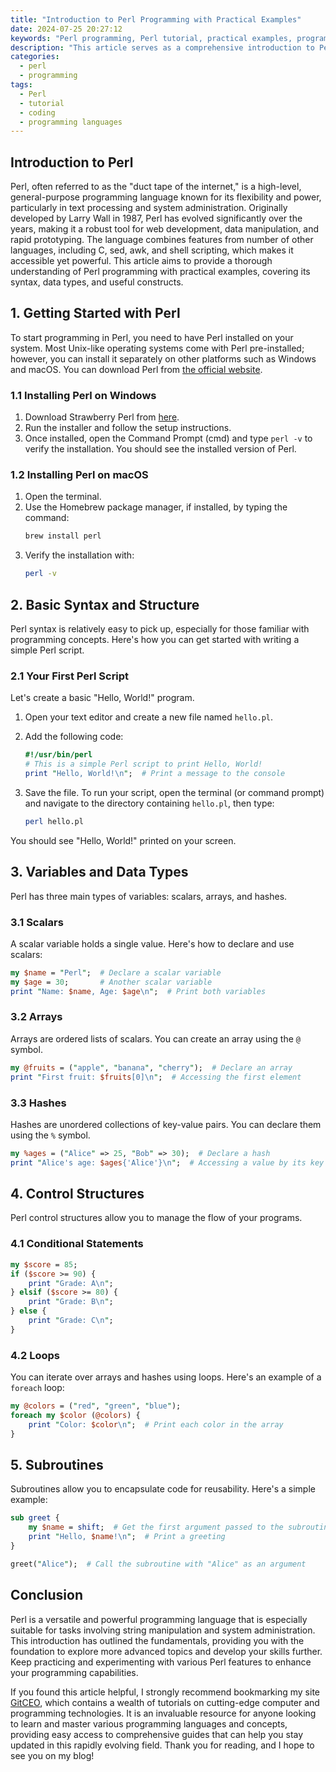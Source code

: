 ```yaml
---
title: "Introduction to Perl Programming with Practical Examples"
date: 2024-07-25 20:27:12
keywords: "Perl programming, Perl tutorial, practical examples, programming languages, coding in Perl"
description: "This article serves as a comprehensive introduction to Perl programming, illustrating the language's capabilities through practical examples. We will explore Perl's syntax, data structures, and functionalities, making it easier for readers from various programming backgrounds to pick up this versatile language. Detailed explanations and code samples will guide users from basic to advanced concepts, ensuring a thorough understanding of Perl programming, along with tips on how to apply these skills in real-world scenarios."
categories:
  - perl
  - programming
tags:
  - Perl
  - tutorial
  - coding
  - programming languages
---
```


## Introduction to Perl

Perl, often referred to as the "duct tape of the internet," is a high-level, general-purpose programming language known for its flexibility and power, particularly in text processing and system administration. Originally developed by Larry Wall in 1987, Perl has evolved significantly over the years, making it a robust tool for web development, data manipulation, and rapid prototyping. The language combines features from number of other languages, including C, sed, awk, and shell scripting, which makes it accessible yet powerful. This article aims to provide a thorough understanding of Perl programming with practical examples, covering its syntax, data types, and useful constructs.

<!-- more -->

## 1. Getting Started with Perl

To start programming in Perl, you need to have Perl installed on your system. Most Unix-like operating systems come with Perl pre-installed; however, you can install it separately on other platforms such as Windows and macOS. You can download Perl from [the official website](https://www.perl.org/get.html).

### 1.1 Installing Perl on Windows

1. Download Strawberry Perl from [here](http://strawberryperl.com/).
2. Run the installer and follow the setup instructions.
3. Once installed, open the Command Prompt (cmd) and type `perl -v` to verify the installation. You should see the installed version of Perl.

### 1.2 Installing Perl on macOS

1. Open the terminal.
2. Use the Homebrew package manager, if installed, by typing the command:
   ```bash
   brew install perl
   ```
3. Verify the installation with:
   ```bash
   perl -v
   ```

## 2. Basic Syntax and Structure

Perl syntax is relatively easy to pick up, especially for those familiar with programming concepts. Here's how you can get started with writing a simple Perl script.

### 2.1 Your First Perl Script

Let's create a basic "Hello, World!" program.

1. Open your text editor and create a new file named `hello.pl`.
2. Add the following code:

   ```perl
   #!/usr/bin/perl
   # This is a simple Perl script to print Hello, World!
   print "Hello, World!\n";  # Print a message to the console
   ```

3. Save the file. To run your script, open the terminal (or command prompt) and navigate to the directory containing `hello.pl`, then type:

   ```bash
   perl hello.pl
   ```

You should see "Hello, World!" printed on your screen.

## 3. Variables and Data Types

Perl has three main types of variables: scalars, arrays, and hashes. 

### 3.1 Scalars

A scalar variable holds a single value. Here's how to declare and use scalars:

```perl
my $name = "Perl";  # Declare a scalar variable
my $age = 30;       # Another scalar variable
print "Name: $name, Age: $age\n";  # Print both variables
```

### 3.2 Arrays

Arrays are ordered lists of scalars. You can create an array using the `@` symbol.

```perl
my @fruits = ("apple", "banana", "cherry");  # Declare an array
print "First fruit: $fruits[0]\n";  # Accessing the first element
```

### 3.3 Hashes

Hashes are unordered collections of key-value pairs. You can declare them using the `%` symbol.

```perl
my %ages = ("Alice" => 25, "Bob" => 30);  # Declare a hash
print "Alice's age: $ages{'Alice'}\n";  # Accessing a value by its key
```

## 4. Control Structures

Perl control structures allow you to manage the flow of your programs.

### 4.1 Conditional Statements

```perl
my $score = 85;
if ($score >= 90) {
    print "Grade: A\n";
} elsif ($score >= 80) {
    print "Grade: B\n";
} else {
    print "Grade: C\n";
}
```

### 4.2 Loops

You can iterate over arrays and hashes using loops. Here's an example of a `foreach` loop:

```perl
my @colors = ("red", "green", "blue");
foreach my $color (@colors) {
    print "Color: $color\n";  # Print each color in the array
}
```

## 5. Subroutines

Subroutines allow you to encapsulate code for reusability. Here's a simple example:

```perl
sub greet {
    my $name = shift;  # Get the first argument passed to the subroutine
    print "Hello, $name!\n";  # Print a greeting
}

greet("Alice");  # Call the subroutine with "Alice" as an argument
```

## Conclusion

Perl is a versatile and powerful programming language that is especially suitable for tasks involving string manipulation and system administration. This introduction has outlined the fundamentals, providing you with the foundation to explore more advanced topics and develop your skills further. Keep practicing and experimenting with various Perl features to enhance your programming capabilities.

If you found this article helpful, I strongly recommend bookmarking my site [GitCEO](https://gitceo.com), which contains a wealth of tutorials on cutting-edge computer and programming technologies. It is an invaluable resource for anyone looking to learn and master various programming languages and concepts, providing easy access to comprehensive guides that can help you stay updated in this rapidly evolving field. Thank you for reading, and I hope to see you on my blog!
